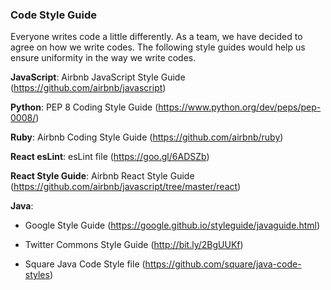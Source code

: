 ### Code Style Guide

Everyone writes code a little differently. As a team, we have decided to agree on how we write codes.
The following style guides would help us ensure uniformity in the way we write codes.

**JavaScript**: Airbnb JavaScript Style Guide (https://github.com/airbnb/javascript)

**Python**: PEP 8 Coding Style Guide (https://www.python.org/dev/peps/pep-0008/)

**Ruby**: Airbnb Coding Style Guide (https://github.com/airbnb/ruby)

**React esLint**: esLint file (https://goo.gl/6ADSZb)

**React Style Guide**: Airbnb React Style Guide (https://github.com/airbnb/javascript/tree/master/react)

**Java**: 
- Google Style Guide (https://google.github.io/styleguide/javaguide.html)

- Twitter Commons Style Guide (http://bit.ly/2BgUUKf)

- Square Java Code Style file (https://github.com/square/java-code-styles)
